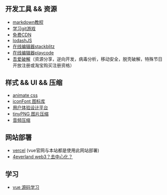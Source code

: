 


## 开发工具 && 资源
- [markdown教程](https://markdown.com.cn/intro.html)
- [学习git游戏](https://oschina.gitee.io/learn-git-branching/)
- [免费CDN](https://www.bootcdn.cn/)
- [lodashJS](https://www.lodashjs.com/)
- [在线编辑器stackblitz](https://stackblitz.com/)
- [在线编辑器playcode](https://playcode.io/)
- [吾爱破解](https://www.52pojie.cn/)（资源分享，逆向开发，病毒分析，移动安全，脱壳破解，特殊节日开放注册或淘宝购买注册资格）

## 样式 && UI && 压缩
- [animate css](https://animate.style/)
- [iconFont 图标库](https://www.iconfont.cn/)
- [用户体验设计平台](https://www.ui.cn/)
- [tinyPNG 图片压缩](https://tinypng.com/)
- [音频压缩](https://www.compresss.com/cn/compress-audio.html)


## 网站部署
- [vercel](https://vercel.com/) (vue官网与本站都是使用此网站部署)
- [4everland web3？去中心化？](https://4everland.org/)


## 学习
- [vue 源码学习](https://ustbhuangyi.github.io/vue-analysis/v2/prepare/)